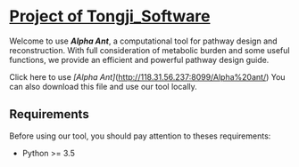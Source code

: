 # [Project of Tongji_Software](http://2018.igem.org/Team:Tongji-Software)

Welcome to use ***Alpha Ant***, a computational tool for pathway design and reconstruction. With full consideration of metabolic burden and some useful functions, we provide an efficient and powerful pathway design guide.

Click here to use *[Alpha Ant]*(http://118.31.56.237:8099/Alpha%20ant/)
You can also download this file and use our tool locally.

## Requirements
  Before using our tool, you should pay attention to theses requirements:
  * Python >= 3.5

